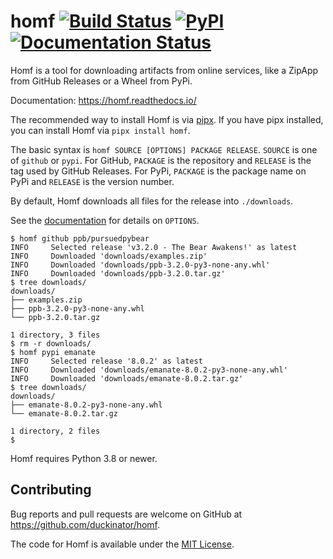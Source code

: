# homf [![Build Status][build-status-img]][build-status-link] [![PyPI][pypi-version-img]][pypi-version-link] [![Documentation Status][docs-img]][docs-link]

Homf is a tool for downloading artifacts from online services, like a ZipApp from GitHub Releases or a Wheel from PyPi.

Documentation: <https://homf.readthedocs.io/>

The recommended way to install Homf is via [pipx](https://pipx.pypa.io/).
If you have pipx installed, you can install Homf via `pipx install homf`.

The basic syntax is `homf SOURCE [OPTIONS] PACKAGE RELEASE`. `SOURCE` is one of `github` or `pypi`.
For GitHub, `PACKAGE` is the repository and `RELEASE` is the tag used by GitHub Releases.
For PyPi, `PACKAGE` is the package name on PyPi and `RELEASE` is the version number.

By default, Homf downloads all files for the release into `./downloads`.

See the [documentation](https://homf.readthedocs.io/) for details on `OPTIONS`.

```
$ homf github ppb/pursuedpybear
INFO     Selected release 'v3.2.0 - The Bear Awakens!' as latest
INFO     Downloaded 'downloads/examples.zip'
INFO     Downloaded 'downloads/ppb-3.2.0-py3-none-any.whl'
INFO     Downloaded 'downloads/ppb-3.2.0.tar.gz'
$ tree downloads/
downloads/
├── examples.zip
├── ppb-3.2.0-py3-none-any.whl
└── ppb-3.2.0.tar.gz

1 directory, 3 files
$ rm -r downloads/
$ homf pypi emanate
INFO     Selected release '8.0.2' as latest
INFO     Downloaded 'downloads/emanate-8.0.2-py3-none-any.whl'
INFO     Downloaded 'downloads/emanate-8.0.2.tar.gz'
$ tree downloads/
downloads/
├── emanate-8.0.2-py3-none-any.whl
└── emanate-8.0.2.tar.gz

1 directory, 2 files
$
```

Homf requires Python 3.8 or newer.

[build-status-img]: https://api.cirrus-ci.com/github/duckinator/homf.svg
[build-status-link]: https://cirrus-ci.com/github/duckinator/homf

[pypi-version-img]: https://img.shields.io/pypi/v/homf
[pypi-version-link]: https://pypi.org/project/homf

[docs-img]: https://readthedocs.org/projects/homf/badge/?version=latest
[docs-link]: https://homf.readthedocs.io/en/latest/?badge=latest


## Contributing

Bug reports and pull requests are welcome on GitHub at <https://github.com/duckinator/homf>.

The code for Homf is available under the [MIT License](http://opensource.org/licenses/MIT).
